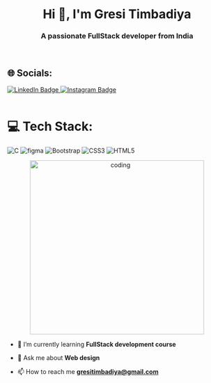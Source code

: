 <h1 align="center">Hi 👋, I'm Gresi Timbadiya</h1>
<h3 align="center">A passionate FullStack developer from India</h3><br>

## 🌐 Socials:
  <a href="https://www.linkedin.com/in/gresi-timbadiya-1555b5320/">
    <img src="https://img.shields.io/badge/LinkedIn-blue?style=for-the-badge&logo=linkedin&logoColor=white" alt="LinkedIn Badge"/>
  </a> 
<a href="https://www.instagram.com/gresi_timbadiya777/">
    <img src="https://img.shields.io/badge/Instagram-E4405F?style=for-the-badge&logo=instagram&logoColor=white" alt="Instagram Badge"/>
  </a><br><br>

  # 💻 Tech Stack:
  ![C](https://img.shields.io/badge/c-%2300599C.svg?style=plastic&logo=c&logoColor=white)
  ![figma](https://img.shields.io/badge/figma-%23F24E1E.svg?style=plastic&logo=figma&logoColor=white)
   ![Bootstrap](https://img.shields.io/badge/bootstrap-%238511FA.svg?style=plastic&logo=bootstrap&logoColor=white)
   ![CSS3](https://img.shields.io/badge/css3-%231572B6.svg?style=plastic&logo=css3&logoColor=white)
    ![HTML5](https://img.shields.io/badge/html5-%23E34F26.svg?style=plastic&logo=html5&logoColor=white)<br>
<p align="center">
   <img alt="coding" width="400"
        src="https://user-images.githubusercontent.com/74038190/264141683-8aa99f6c-267d-4977-9cd3-1a4c11675863.gif">
</p>
  
- 🌱 I’m currently learning **FullStack development course**

- 💬 Ask me about **Web design**

- 📫 How to reach me **gresitimbadiya@gmail.com**
<br>
